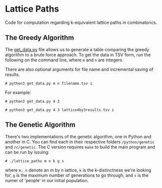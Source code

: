 # Lattice Paths

Code for computation regarding k-equivalent lattice paths in combinatorics.

## The Greedy Algorithm

The [get_data.py](https://github.com/ejyager00/lattice_paths/blob/master/get_data.py) file allows us to generate a table comparing the greedy algorithm to a brute force approach. To get the data in TSV form, run the following on the command line, where `m` and `n` are integers.

There are also optional arguments for file name and incremental saving of results.

```
# python3 get_data.py m n filename.tsv i
```

For example:

```
# python3 get_data.py 4 3
```

```
# python3 get_data.py 4 3 lattice4by3results.tsv i
```

## The Genetic Algorithm

There's two implementations of the genetic algorithm, one in Python and another in C. You can find each in their respective folders `/python/genetic` and `/c/genetic`. The C version requires `make` to build the main program and can be run by issuing:

```
# ./lattice_paths m n k g s
```

where `m, n` denote an m by n lattice, `k` is the k-distinctness we're looking for, `g` is the maximum number of generations to go through, and `s` is the numer of 'people' in our initial population.
